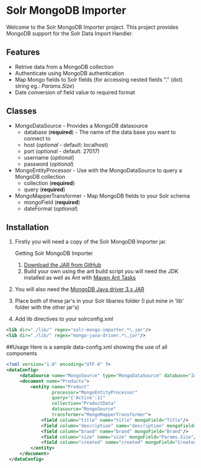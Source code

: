 # Solr MongoDB Importer
Welcome to the Solr MongoDB Importer project. This project provides MongoDB support for the Solr Data Import Handler.

## Features
* Retrive data from a MongoDB collection
* Authenticate using MongoDB authentication
* Map Mongo fields to Solr fields (for accessing nested fields "." (dot) string eg.: *Params.Size*)
* Date conversion of field value to required format

## Classes

* MongoDataSource - Provides a MongoDB datasource
    * database (**required**) - The name of the data base you want to connect to
    * host     (*optional* - default: localhost)
    * port     (*optional* - default: 27017)
    * username (*optional*)
    * password (*optional*)
* MongoEntityProcessor - Use with the MongoDataSource to query a MongoDB collection
    * collection (**required**)
    * query (**required**)
* MongoMapperTransformer - Map MongoDB fields to your Solr schema
    * mongoField (**required**)
    * dateFormat (*optional*)

## Installation
1. Firstly you will need a copy of the Solr MongoDB Importer jar.

    Getting Solr MongoDB Importer
    1. [Download the JAR from GitHub](https://github.com/phadadi/SolrMongoImporter/releases/download/v1.1.0/solr-mongo-importer-1.1.0.jar)
    2. Build your own using the ant build script you will need the JDK installed as well as Ant with [Maven Ant Tasks](https://maven.apache.org/ant-tasks/)
2. You will also need the [MongoDB Java driver 3.x JAR](http://mvnrepository.com/artifact/org.mongodb/mongo-java-driver)

3. Place both of these jar's in your Solr libaries folder (I put mine in 'lib' folder with the other jar's)
4. Add lib directives to your solrconfig.xml

```xml
<lib dir="./lib/" regex="solr-mongo-importer.*\.jar"/>
<lib dir="./lib/" regex="mongo-java-driver.*\.jar"/>
```

##Usage
Here is a sample data-config.xml showing the use of all components
```xml
<?xml version="1.0" encoding="UTF-8" ?>
<dataConfig>
     <dataSource name="MongoSource" type="MongoDataSource" database="Inventory"/>
     <document name="Products">
         <entity name="Product"
                 processor="MongoEntityProcessor"
                 query="{'Active':1}"
                 collection="ProductData"
                 datasource="MongoSource"
                 transformer="MongoMapperTransformer">
             <field column="title" name="title" mongoField="Title"/>
             <field column="description" name="description" mongoField="LongDescription"/>
             <field column="brand" name="brand" mongoField="Brand"/>
             <field column="size" name="size" mongoField="Params.Size"/>
             <field column="created" name="created" mongoField="Created" dateFormat="yyyy-MM-dd HH:mm:ss"/>
         </entity>
     </document>
 </dataConfig>
```
